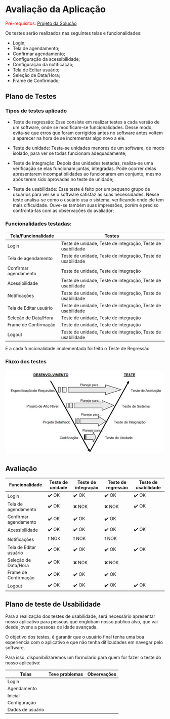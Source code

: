 # Avaliação da Aplicação

<span style="color:red">Pré-requisitos: <a href="6-Implementação.md"> Projeto da Solução</a></span>


Os testes serão realizados nas seguintes telas e funcionalidades:

- Login;
- Tela de agendamento;
- Confirmar agendamento;
- Configuração da acessibilidade;
- Configuração da notificação;
- Tela de Editar usuário;
- Seleção de Data/Hora;
- Frame de Confirmado;

## Plano de Testes
### Tipos de testes aplicado
- Teste de regressão: Esse consiste em realizar testes a cada versão de um software, onde se modificam-se funcionalidades. Desse modo, evita-se que erros que foram corrigidos antes no software antes voltem a aparecer na hora de se incrementar algo novo a ele.

- Teste de unidade: Testa-se unidades menores de um software, de modo isolado, para ver se todas funcionam adequadamente;

- Teste de integração: Depois das unidades testadas, realiza-se uma verificação se elas funcionam juntas, integradas. Pode ocorrer delas apresentarem incompatibilidades ao funcionarem em conjunto, mesmo após terem sido aprovadas no teste de unidade;

- Teste de usabilidade: Esse teste é feito por um pequeno grupo de usuários para ver se o software satisfaz as suas necessidades.  Nesse teste analisa-se como o usuário usa o sistema, verificando onde ele tem mais dificuldade. Ouve-se também suas impressões, porém é preciso confrontá-las com as observações do avaliador;

### Funcionalidades testadas:
| Tela/Funcionalidade | Testes |
|-------------------------|-----------------------------|
| Login | Teste de unidade, Teste de integração, Teste de usabilidade |
| Tela de agendamento | Teste de unidade, Teste de integração, Teste de usabilidade |
| Confirmar agendamento | Teste de unidade, Teste de integração |
| Acessibilidade | Teste de unidade, Teste de integração, Teste de usabilidade |
| Notificações | Teste de unidade, Teste de integração, Teste de usabilidade |
| Tela de Editar usuário | Teste de unidade, Teste de integração, Teste de usabilidade |
| Seleção de Data/Hora | Teste de unidade, Teste de integração |
| Frame de Confirmação | Teste de unidade, Teste de integração |
| Logout | Teste de unidade, Teste de integração, Teste de usabilidade |

E a cada funcionalidade implementada foi feito o Teste de Regressão

### Fluxo dos testes
![Estrutura](img/FluxogramaTestes.jpg)

## Avaliação

| Funcionalidade | Teste de unidade | Teste de integração | Teste de regressão | Teste de usabilidade |
|---------------------|---------------------|---------------------|---------------------|---------------------|
| Login | :heavy_check_mark: OK | :heavy_check_mark: OK | :heavy_check_mark: OK | :heavy_check_mark: OK | 
| Tela de agendamento | :heavy_check_mark: OK | :x: NOK | :x: NOK | :heavy_check_mark: OK |
| Confirmar agendamento | :heavy_check_mark: OK | :heavy_check_mark: OK | :heavy_check_mark: OK | 
| Acessibilidade | :heavy_check_mark: OK | :heavy_check_mark: OK | :heavy_check_mark: OK | :heavy_check_mark: OK | 
| Notificações | ❗ NOK | ❗ NOK | ❗ NOK | 
| Tela de Editar usuário | :heavy_check_mark: OK | :heavy_check_mark: OK | :heavy_check_mark: OK | :heavy_check_mark: OK | 
| Seleção de Data/Hora | :heavy_check_mark: OK | :x: NOK |  :x: NOK |
| Frame de Confirmação | :heavy_check_mark: OK | :heavy_check_mark: OK | :heavy_check_mark: OK | 
| Logout | :heavy_check_mark: OK | :heavy_check_mark: OK | :heavy_check_mark: OK |  :heavy_check_mark: OK | 

## Plano de teste de Usabilidade

Para a realização dos testes de usabilidade, será necessário apresentar nosso aplicativo para pessoas que englobam nosso publico alvo, que vai desde jovens a pessoas de idade avançada.

O objetivo dos testes, é garantir que o usuário final tenha uma boa experiencia com o aplicativo e que não tenha difilcudades em navegar pelo software.

Para isso, disponibilizaremos um formulario para quem for fazer o teste do nosso aplicativo:

| Telas | Teve problemas | Obvervações | 
|---------------------|---------------------|---------------------|
| Login |   |   |
| Agendamento |  |   |
| Inicial |   |   |
| Configuração |   |   |
| Dados de usuário |  |   |
